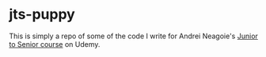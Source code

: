 # jts-puppy

This is simply a repo of some of the code I write for Andrei Neagoie's [Junior to Senior course](https://www.udemy.com/course/the-complete-junior-to-senior-web-developer-roadmap/) on Udemy.
